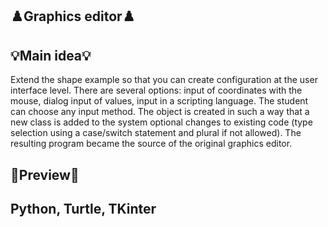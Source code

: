 ## ♟️**Graphics editor**♟️

## 💡**Main idea**💡
Extend the shape example so that you can create configuration at the user interface level.
There are several options: input of coordinates with the mouse, dialog input of values, input in a scripting language.
The student can choose any input method. The object is created in such a way that a new class is added to the system
optional changes to existing code (type selection using a case/switch statement and plural if not allowed).
The resulting program became the source of the original graphics editor.

## 🥽**Preview**🥽


## Python, Turtle, TKinter